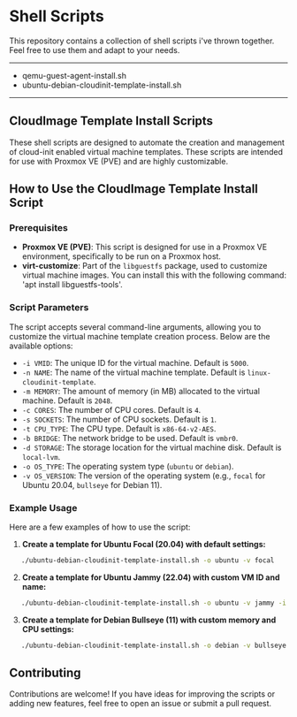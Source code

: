 # Shell Scripts

This repository contains a collection of shell scripts i've thrown together. Feel free to use them and adapt to your needs.

---

- qemu-guest-agent-install.sh
- ubuntu-debian-cloudinit-template-install.sh

---

## CloudImage Template Install Scripts

These shell scripts are designed to automate the creation and management of cloud-init enabled virtual machine templates. These scripts are intended for use with Proxmox VE (PVE) and are highly customizable.

## How to Use the CloudImage Template Install Script

### Prerequisites

- **Proxmox VE (PVE)**: This script is designed for use in a Proxmox VE environment, specifically to be run on a Proxmox host.
- **virt-customize**: Part of the `libguestfs` package, used to customize virtual machine images. You can install this with the following command: 'apt install libguestfs-tools'.

### Script Parameters

The script accepts several command-line arguments, allowing you to customize the virtual machine template creation process. Below are the available options:

- `-i VMID`: The unique ID for the virtual machine. Default is `5000`.
- `-n NAME`: The name of the virtual machine template. Default is `linux-cloudinit-template`.
- `-m MEMORY`: The amount of memory (in MB) allocated to the virtual machine. Default is `2048`.
- `-c CORES`: The number of CPU cores. Default is `4`.
- `-s SOCKETS`: The number of CPU sockets. Default is `1`.
- `-t CPU_TYPE`: The CPU type. Default is `x86-64-v2-AES`.
- `-b BRIDGE`: The network bridge to be used. Default is `vmbr0`.
- `-d STORAGE`: The storage location for the virtual machine disk. Default is `local-lvm`.
- `-o OS_TYPE`: The operating system type (`ubuntu` or `debian`).
- `-v OS_VERSION`: The version of the operating system (e.g., `focal` for Ubuntu 20.04, `bullseye` for Debian 11).

### Example Usage

Here are a few examples of how to use the script:

1. **Create a template for Ubuntu Focal (20.04) with default settings:**

```bash
   ./ubuntu-debian-cloudinit-template-install.sh -o ubuntu -v focal
```

2. **Create a template for Ubuntu Jammy (22.04) with custom VM ID and name:**

```bash
   ./ubuntu-debian-cloudinit-template-install.sh -o ubuntu -v jammy -i 6000 -n ubuntu-jammy-template
```

3. **Create a template for Debian Bullseye (11) with custom memory and CPU settings:**

```bash
   ./ubuntu-debian-cloudinit-template-install.sh -o debian -v bullseye -i 6100 -n debian-bullseye-template -m 4096 -c 4 -t host
```

## Contributing

Contributions are welcome! If you have ideas for improving the scripts or adding new features, feel free to open an issue or submit a pull request.

